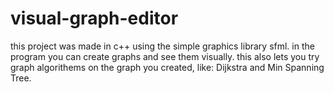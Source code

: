# visual-graph-editor
this project was made in c++ using the simple graphics library sfml.
in the program you can create graphs and see them visually.
this also lets you try graph algorithems on the graph you created, like: Dijkstra and Min Spanning Tree.
